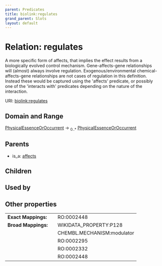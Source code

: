 ```yaml
---
parent: Predicates
title: biolink:regulates
grand_parent: Slots
layout: default
---
```


# Relation: regulates


A more specific form of affects, that implies the effect results from a biologically evolved control mechanism. Gene-affects-gene relationships will (almost) always involve regulation.  Exogenous/environmental chemical-affects-gene relationships  are not cases of regulation in this definition. Instead these would be captured using the 'affects' predicate, or possibly one of the 'interacts with' predicates depending on the nature of the interaction.

URI: [biolink:regulates](https://w3id.org/biolink/vocab/regulates)

## Domain and Range

[PhysicalEssenceOrOccurrent](PhysicalEssenceOrOccurrent.md) ->  <sub>0..\*</sub> [PhysicalEssenceOrOccurrent](PhysicalEssenceOrOccurrent.md)

## Parents

 *  is_a: [affects](affects.md)

## Children


## Used by


## Other properties

|  |  |  |
| --- | --- | --- |
| **Exact Mappings:** | | RO:0002448 |
| **Broad Mappings:** | | WIKIDATA_PROPERTY:P128 |
|  | | CHEMBL.MECHANISM:modulator |
|  | | RO:0002295 |
|  | | RO:0002332 |
|  | | RO:0002448 |

